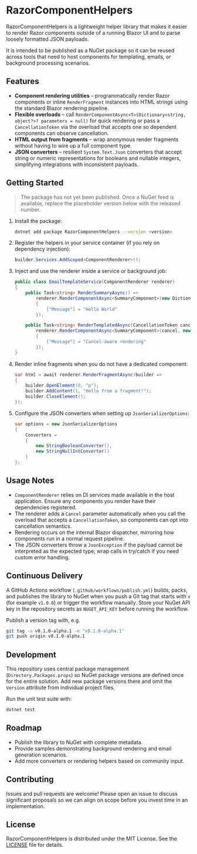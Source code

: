 # RazorComponentHelpers

RazorComponentHelpers is a lightweight helper library that makes it easier to render Razor components outside of a running Blazor UI and to parse loosely formatted JSON payloads.

It is intended to be published as a NuGet package so it can be reused across tools that need to host components for templating, emails, or background processing scenarios.

## Features

- **Component rendering utilities** – programmatically render Razor components or inline `RenderFragment` instances into HTML strings using the standard Blazor rendering pipeline.
- **Flexible overloads** – call `RenderComponentAsync<T>(Dictionary<string, object?>? parameters = null)` for quick rendering or pass a `CancellationToken` via the overload that accepts one so dependent components can observe cancellation.
- **HTML output from fragments** – wrap anonymous render fragments without having to wire up a full component type.
- **JSON converters** – resilient `System.Text.Json` converters that accept string or numeric representations for booleans and nullable integers, simplifying integrations with inconsistent payloads.

## Getting Started

> The package has not yet been published. Once a NuGet feed is available, replace the placeholder version below with the released number.

1. Install the package:

   ```bash
   dotnet add package RazorComponentHelpers --version <version>
   ```

2. Register the helpers in your service container (if you rely on dependency injection):

   ```csharp
   builder.Services.AddScoped<ComponentRenderer>();
   ```

3. Inject and use the renderer inside a service or background job:

   ```csharp
   public class EmailTemplateService(ComponentRenderer renderer)
   {
       public Task<string> RenderSummaryAsync() =>
           renderer.RenderComponentAsync<SummaryComponent>(new Dictionary<string, object?>
           {
               ["Message"] = "Hello World"
           });

       public Task<string> RenderTemplatedAsync(CancellationToken cancel) =>
           renderer.RenderComponentAsync<SummaryComponent>(cancel, new Dictionary<string, object?>
           {
               ["Message"] = "Cancel-aware rendering"
           });
   }
   ```

4. Render inline fragments when you do not have a dedicated component:

   ```csharp
   var html = await renderer.RenderFragmentAsync(builder =>
   {
       builder.OpenElement(0, "p");
       builder.AddContent(1, "Hello from a fragment!");
       builder.CloseElement();
   });
   ```

5. Configure the JSON converters when setting up `JsonSerializerOptions`:

   ```csharp
   var options = new JsonSerializerOptions
   {
       Converters =
       {
           new StringBooleanConverter(),
           new StringNullIntConverter()
       }
   };
   ```

## Usage Notes

- `ComponentRenderer` relies on DI services made available in the host application. Ensure any components you render have their dependencies registered.
- The renderer adds a `Cancel` parameter automatically when you call the overload that accepts a `CancellationToken`, so components can opt into cancellation semantics.
- Rendering occurs on the internal Blazor dispatcher, mirroring how components run in a normal request pipeline.
- The JSON converters throw a `JsonException` if the payload cannot be interpreted as the expected type; wrap calls in try/catch if you need custom error handling.

## Continuous Delivery

A GitHub Actions workflow (`.github/workflows/publish.yml`) builds, packs, and publishes the library to NuGet when you push a Git tag that starts with `v` (for example `v1.0.0`) or trigger the workflow manually. Store your NuGet API key in the repository secrets as `NUGET_API_KEY` before running the workflow.

Publish a version tag with, e.g.

```sh
git tag -a v0.1.0-alpha.1 -m "v0.1.0-alpha.1"
git push origin v0.1.0-alpha.1
```

## Development

This repository uses central package management (`Directory.Packages.props`) so NuGet package versions are defined once for the entire solution. Add new package versions there and omit the `Version` attribute from individual project files.

Run the unit test suite with:

```bash
dotnet test
```

## Roadmap

- Publish the library to NuGet with complete metadata.
- Provide samples demonstrating background rendering and email generation scenarios.
- Add more converters or rendering helpers based on community input.

## Contributing

Issues and pull requests are welcome! Please open an issue to discuss significant proposals so we can align on scope before you invest time in an implementation.

## License

RazorComponentHelpers is distributed under the MIT License. See the [LICENSE](LICENSE) file for details.